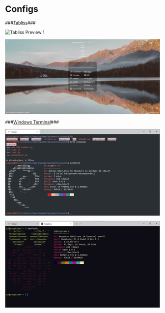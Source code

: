 # Configs #

###[Tabliss](https://github.com/xmatyas/configs/tree/main/Tabliss)###

![Tabliss Preview 1](https://github.com/xmatyas/configs/blob/main/Tabliss/TablissPreview.PNG?raw=true)

![Tabliss Preview 2](https://github.com/xmatyas/configs/blob/main/Tabliss/TablissPreview2.PNG?raw=true)

###[Windows Terminal](https://github.com/xmatyas/configs/tree/main/WindowsTerminal)###

![Windows Terminal Preview - Debian](https://github.com/xmatyas/configs/blob/main/WindowsTerminal/DebianPreview.png?raw=true)

![Windows Terminal Preview - RPi](https://github.com/xmatyas/configs/blob/main/WindowsTerminal/PiPreview.PNG?raw=true)
